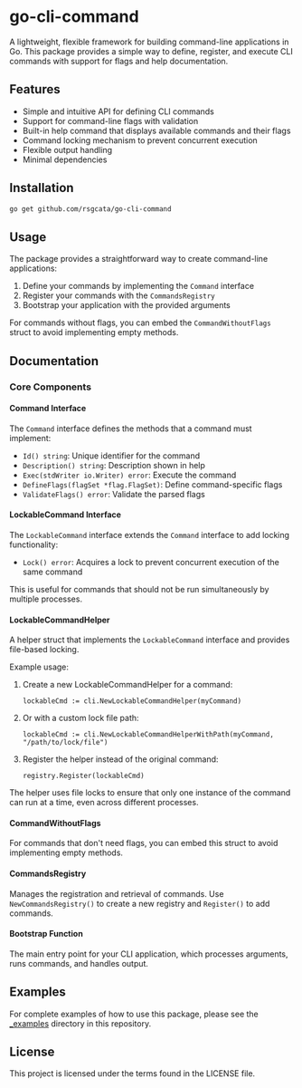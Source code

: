 # go-cli-command

A lightweight, flexible framework for building command-line applications in Go. This package provides a simple way to define, register, and execute CLI commands with support for flags and help documentation.

## Features

- Simple and intuitive API for defining CLI commands
- Support for command-line flags with validation
- Built-in help command that displays available commands and their flags
- Command locking mechanism to prevent concurrent execution
- Flexible output handling
- Minimal dependencies

## Installation

```bash
go get github.com/rsgcata/go-cli-command
```

## Usage

The package provides a straightforward way to create command-line applications:

1. Define your commands by implementing the `Command` interface
2. Register your commands with the `CommandsRegistry`
3. Bootstrap your application with the provided arguments

For commands without flags, you can embed the `CommandWithoutFlags` struct to avoid implementing empty methods.

## Documentation

### Core Components

#### Command Interface

The `Command` interface defines the methods that a command must implement:

- `Id() string`: Unique identifier for the command
- `Description() string`: Description shown in help
- `Exec(stdWriter io.Writer) error`: Execute the command
- `DefineFlags(flagSet *flag.FlagSet)`: Define command-specific flags
- `ValidateFlags() error`: Validate the parsed flags

#### LockableCommand Interface

The `LockableCommand` interface extends the `Command` interface to add locking functionality:

- `Lock() error`: Acquires a lock to prevent concurrent execution of the same command

This is useful for commands that should not be run simultaneously by multiple processes.

#### LockableCommandHelper

A helper struct that implements the `LockableCommand` interface and provides file-based locking.

Example usage:

1. Create a new LockableCommandHelper for a command:
   ```
   lockableCmd := cli.NewLockableCommandHelper(myCommand)
   ```

2. Or with a custom lock file path:
   ```
   lockableCmd := cli.NewLockableCommandHelperWithPath(myCommand, "/path/to/lock/file")
   ```

3. Register the helper instead of the original command:
   ```
   registry.Register(lockableCmd)
   ```

The helper uses file locks to ensure that only one instance of the command can run at a time, even across different processes.

#### CommandWithoutFlags

For commands that don't need flags, you can embed this struct to avoid implementing empty methods.

#### CommandsRegistry

Manages the registration and retrieval of commands. Use `NewCommandsRegistry()` to create a new registry and `Register()` to add commands.

#### Bootstrap Function

The main entry point for your CLI application, which processes arguments, runs commands, and handles output.

## Examples

For complete examples of how to use this package, please see the [_examples](/_examples) directory in this repository.

## License

This project is licensed under the terms found in the LICENSE file.
